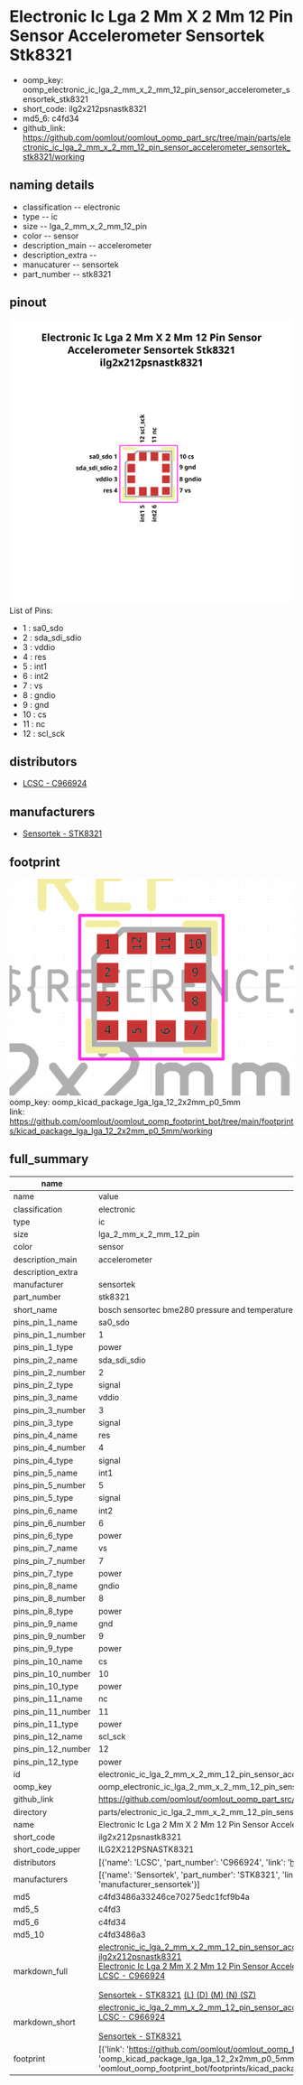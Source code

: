 # Electronic Ic Lga 2 Mm X 2 Mm 12 Pin Sensor Accelerometer Sensortek Stk8321

  
* oomp_key: oomp_electronic_ic_lga_2_mm_x_2_mm_12_pin_sensor_accelerometer_sensortek_stk8321 
* short_code: ilg2x212psnastk8321
* md5_6: c4fd34  
* github_link: https://github.com/oomlout/oomlout_oomp_part_src/tree/main/parts/electronic_ic_lga_2_mm_x_2_mm_12_pin_sensor_accelerometer_sensortek_stk8321/working  
## naming details
* classification -- electronic
* type -- ic
* size -- lga_2_mm_x_2_mm_12_pin
* color -- sensor
* description_main -- accelerometer
* description_extra -- 
* manucaturer -- sensortek
* part_number -- stk8321
## pinout
![](working_pinout_600.png)  
List of Pins:

* 1 : sa0_sdo
* 2 : sda_sdi_sdio
* 3 : vddio
* 4 : res
* 5 : int1
* 6 : int2
* 7 : vs
* 8 : gndio
* 9 : gnd
* 10 : cs
* 11 : nc
* 12 : scl_sck
## distributors
* [LCSC - C966924](https://lcsc.com/product-detail/C966924.html)  

## manufacturers
* [Sensortek - STK8321](https://www.bosch-sensortec.com/products/environmental-sensors/humidity-sensors-bme280/)  


## footprint

![](footprint/0/working/working_600.png)  
oomp_key: oomp_kicad_package_lga_lga_12_2x2mm_p0_5mm  
link: https://github.com/oomlout/oomlout_oomp_footprint_bot/tree/main/footprints/kicad_package_lga_lga_12_2x2mm_p0_5mm/working  

## full_summary
| name | value | 
| --- | --- | 
| name | value | 
| classification | electronic | 
| type | ic | 
| size | lga_2_mm_x_2_mm_12_pin | 
| color | sensor | 
| description_main | accelerometer | 
| description_extra |  | 
| manufacturer | sensortek | 
| part_number | stk8321 | 
| short_name | bosch sensortec bme280 pressure and temperature sensor | 
| pins_pin_1_name | sa0_sdo | 
| pins_pin_1_number | 1 | 
| pins_pin_1_type | power | 
| pins_pin_2_name | sda_sdi_sdio | 
| pins_pin_2_number | 2 | 
| pins_pin_2_type | signal | 
| pins_pin_3_name | vddio | 
| pins_pin_3_number | 3 | 
| pins_pin_3_type | signal | 
| pins_pin_4_name | res | 
| pins_pin_4_number | 4 | 
| pins_pin_4_type | signal | 
| pins_pin_5_name | int1 | 
| pins_pin_5_number | 5 | 
| pins_pin_5_type | signal | 
| pins_pin_6_name | int2 | 
| pins_pin_6_number | 6 | 
| pins_pin_6_type | power | 
| pins_pin_7_name | vs | 
| pins_pin_7_number | 7 | 
| pins_pin_7_type | power | 
| pins_pin_8_name | gndio | 
| pins_pin_8_number | 8 | 
| pins_pin_8_type | power | 
| pins_pin_9_name | gnd | 
| pins_pin_9_number | 9 | 
| pins_pin_9_type | power | 
| pins_pin_10_name | cs | 
| pins_pin_10_number | 10 | 
| pins_pin_10_type | power | 
| pins_pin_11_name | nc | 
| pins_pin_11_number | 11 | 
| pins_pin_11_type | power | 
| pins_pin_12_name | scl_sck | 
| pins_pin_12_number | 12 | 
| pins_pin_12_type | power | 
| id | electronic_ic_lga_2_mm_x_2_mm_12_pin_sensor_accelerometer_sensortek_stk8321 | 
| oomp_key | oomp_electronic_ic_lga_2_mm_x_2_mm_12_pin_sensor_accelerometer_sensortek_stk8321 | 
| github_link | https://github.com/oomlout/oomlout_oomp_part_src/tree/main/parts/electronic_ic_lga_2_mm_x_2_mm_12_pin_sensor_accelerometer_sensortek_stk8321/working | 
| directory | parts/electronic_ic_lga_2_mm_x_2_mm_12_pin_sensor_accelerometer_sensortek_stk8321 | 
| name | Electronic Ic Lga 2 Mm X 2 Mm 12 Pin Sensor Accelerometer Sensortek Stk8321 | 
| short_code | ilg2x212psnastk8321 | 
| short_code_upper | ILG2X212PSNASTK8321 | 
| distributors | [{'name': 'LCSC', 'part_number': 'C966924', 'link': 'https://lcsc.com/product-detail/C966924.html', 'id': 'distributor_lcsc'}] | 
| manufacturers | [{'name': 'Sensortek', 'part_number': 'STK8321', 'link': 'https://www.bosch-sensortec.com/products/environmental-sensors/humidity-sensors-bme280/', 'id': 'manufacturer_sensortek'}] | 
| md5 | c4fd3486a33246ce70275edc1fcf9b4a | 
| md5_5 | c4fd3 | 
| md5_6 | c4fd34 | 
| md5_10 | c4fd3486a3 | 
| markdown_full | [electronic_ic_lga_2_mm_x_2_mm_12_pin_sensor_accelerometer_sensortek_stk8321](https://github.com/oomlout/oomlout_oomp_part_src/tree/main/parts/electronic_ic_lga_2_mm_x_2_mm_12_pin_sensor_accelerometer_sensortek_stk8321/working)<br>[ilg2x212psnastk8321](https://github.com/oomlout/oomlout_oomp_part_src/tree/main/parts/electronic_ic_lga_2_mm_x_2_mm_12_pin_sensor_accelerometer_sensortek_stk8321/working)<br>[Electronic Ic Lga 2 Mm X 2 Mm 12 Pin Sensor Accelerometer Sensortek Stk8321](https://github.com/oomlout/oomlout_oomp_part_src/tree/main/parts/electronic_ic_lga_2_mm_x_2_mm_12_pin_sensor_accelerometer_sensortek_stk8321/working)<br>[LCSC - C966924<br>](https://lcsc.com/product-detail/C966924.html)<br>[Sensortek - STK8321](https://www.bosch-sensortec.com/products/environmental-sensors/humidity-sensors-bme280/) [(L)  ](https://www.lcsc.com/search?q=STK8321)[(D)  ](https://www.digikey.com/en/products?keywords=STK8321)[(M)  ](https://www.mouser.com/Search/Refine?Keyword=STK8321)[(N)  ](https://www.newark.com/search?st=STK8321)[(SZ)  ](https://so.szlcsc.com/global.html?k=STK8321)<br> | 
| markdown_short | [electronic_ic_lga_2_mm_x_2_mm_12_pin_sensor_accelerometer_sensortek_stk8321](https://github.com/oomlout/oomlout_oomp_part_src/tree/main/parts/electronic_ic_lga_2_mm_x_2_mm_12_pin_sensor_accelerometer_sensortek_stk8321/working)<br>[LCSC - C966924<br>](https://lcsc.com/product-detail/C966924.html)<br>[Sensortek - STK8321](https://www.bosch-sensortec.com/products/environmental-sensors/humidity-sensors-bme280/) | 
| footprint | [{'link': 'https://github.com/oomlout/oomlout_oomp_footprint_bot/tree/main/foootprntss/kicad_package_lga_lga_12_2x2mm_p0_5mm', 'oomp_key': 'oomp_kicad_package_lga_lga_12_2x2mm_p0_5mm', 'directory': 'oomlout_oomp_footprint_bot/footprints/kicad_package_lga_lga_12_2x2mm_p0_5mm//working/working.kicad_mod'}] | 
